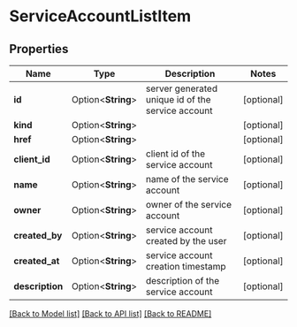 # ServiceAccountListItem

## Properties

Name | Type | Description | Notes
------------ | ------------- | ------------- | -------------
**id** | Option<**String**> | server generated unique id of the service account | [optional]
**kind** | Option<**String**> |  | [optional]
**href** | Option<**String**> |  | [optional]
**client_id** | Option<**String**> | client id of the service account | [optional]
**name** | Option<**String**> | name of the service account | [optional]
**owner** | Option<**String**> | owner of the service account | [optional]
**created_by** | Option<**String**> | service account created by the user | [optional]
**created_at** | Option<**String**> | service account creation timestamp | [optional]
**description** | Option<**String**> | description of the service account | [optional]

[[Back to Model list]](../README.md#documentation-for-models) [[Back to API list]](../README.md#documentation-for-api-endpoints) [[Back to README]](../README.md)


